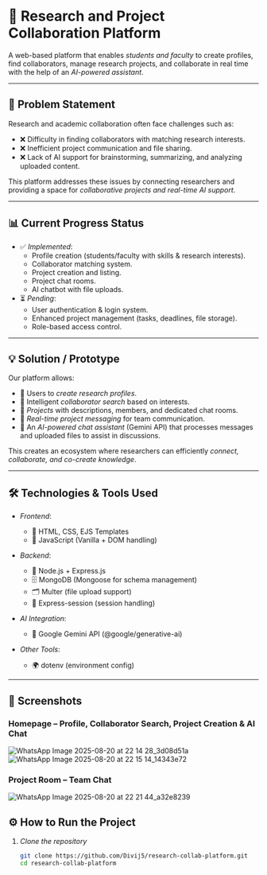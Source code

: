 # 🔬 Research and Project Collaboration Platform

A web-based platform that enables *students and faculty* to create profiles, find collaborators, manage research projects, and collaborate in real time with the help of an *AI-powered assistant*.  

---

## 📝 Problem Statement
Research and academic collaboration often face challenges such as:  
- ❌ Difficulty in finding collaborators with matching research interests.  
- ❌ Inefficient project communication and file sharing.  
- ❌ Lack of AI support for brainstorming, summarizing, and analyzing uploaded content.  

This platform addresses these issues by connecting researchers and providing a space for *collaborative projects and real-time AI support*.

---

## 📊 Current Progress Status
- ✅ *Implemented*:  
  - Profile creation (students/faculty with skills & research interests).  
  - Collaborator matching system.  
  - Project creation and listing.  
  - Project chat rooms.  
  - AI chatbot with file uploads.  
- ⏳ *Pending*:  
  - User authentication & login system.  
  - Enhanced project management (tasks, deadlines, file storage).  
  - Role-based access control.  

---

## 💡 Solution / Prototype
Our platform allows:  
- 👥 Users to *create research profiles*.  
- 🔎 Intelligent *collaborator search* based on interests.  
- 📂 *Projects* with descriptions, members, and dedicated chat rooms.  
- 💬 *Real-time project messaging* for team communication.  
- 🤖 An *AI-powered chat assistant* (Gemini API) that processes messages and uploaded files to assist in discussions.  

This creates an ecosystem where researchers can efficiently *connect, collaborate, and co-create knowledge*.  

---

## 🛠 Technologies & Tools Used
- *Frontend*:  
  - 🎨 HTML, CSS, EJS Templates  
  - 📜 JavaScript (Vanilla + DOM handling)  

- *Backend*:  
  - 🚀 Node.js + Express.js  
  - 🗄 MongoDB (Mongoose for schema management)  
  - 🗂 Multer (file upload support)  
  - 🔑 Express-session (session handling)  

- *AI Integration*:  
  - 🤖 Google Gemini API (@google/generative-ai)  

- *Other Tools*:  
  - 🌍 dotenv (environment config)  

---

## 📸 Screenshots
### Homepage – Profile, Collaborator Search, Project Creation & AI Chat
![WhatsApp Image 2025-08-20 at 22 14 28_3d08d51a](https://github.com/user-attachments/assets/80bb1adf-9c34-4494-85ee-70ac482af327)
![WhatsApp Image 2025-08-20 at 22 15 14_14343e72](https://github.com/user-attachments/assets/b260219f-fe9f-4d81-a37d-9c4c1fca688a)



### Project Room – Team Chat
![WhatsApp Image 2025-08-20 at 22 21 44_a32e8239](https://github.com/user-attachments/assets/f3f6b123-6c41-45b9-8962-3c46ef8b4f45)



## ⚙ How to Run the Project

1. *Clone the repository*  
   ```bash
   git clone https://github.com/Divij5/research-collab-platform.git
   cd research-collab-platform


 

